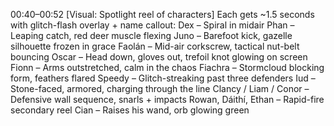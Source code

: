 00:40–00:52
[Visual: Spotlight reel of characters]
Each gets ~1.5 seconds with glitch-flash overlay + name callout:
Dex – Spiral in midair
Phan – Leaping catch, red deer muscle flexing
Juno – Barefoot kick, gazelle silhouette frozen in grace
Faolán – Mid-air corkscrew, tactical nut-belt bouncing
Oscar – Head down, gloves out, trefoil knot glowing on screen
Fionn – Arms outstretched, calm in the chaos
Fiachra – Stormcloud blocking form, feathers flared
Speedy – Glitch-streaking past three defenders
Iud – Stone-faced, armored, charging through the line
Clancy / Liam / Conor – Defensive wall sequence, snarls + impacts
Rowan, Dáithí, Ethan – Rapid-fire secondary reel
Cian – Raises his wand, orb glowing green
